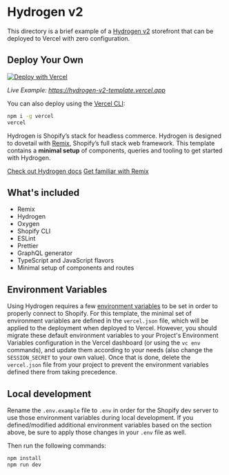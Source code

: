 # Hydrogen v2

This directory is a brief example of a [Hydrogen v2](https://shopify.dev/custom-storefronts/hydrogen) storefront that can be deployed to Vercel with zero configuration.

## Deploy Your Own

[![Deploy with Vercel](https://vercel.com/button)](https://vercel.com/new/clone?repository-url=https://github.com/khulnasoft/devkit/tree/main/examples/hydrogen-2&template=hydrogen-2)

_Live Example: https://hydrogen-v2-template.vercel.app_

You can also deploy using the [Vercel CLI](https://vercel.com/docs/cli):

```sh
npm i -g vercel
vercel
```

Hydrogen is Shopify’s stack for headless commerce. Hydrogen is designed to dovetail with [Remix](https://remix.run/), Shopify’s full stack web framework. This template contains a **minimal setup** of components, queries and tooling to get started with Hydrogen.

[Check out Hydrogen docs](https://shopify.dev/custom-storefronts/hydrogen)
[Get familiar with Remix](https://remix.run/docs/en/v1)

## What's included

- Remix
- Hydrogen
- Oxygen
- Shopify CLI
- ESLint
- Prettier
- GraphQL generator
- TypeScript and JavaScript flavors
- Minimal setup of components and routes

## Environment Variables

Using Hydrogen requires a few [environment variables](https://shopify.dev/docs/custom-storefronts/hydrogen/environment-variables) to be set in order to properly connect to Shopify. For this template, the minimal set of environment variables are defined in the `vercel.json` file, which will be applied to the deployment when deployed to Vercel. However, you should migrate these default environment variables to your Project's Environment Variables configuration in the Vercel dashboard (or using the `vc env` commands), and update them according to your needs (also change the `SESSION_SECRET` to your own value). Once that is done, delete the `vercel.json` file from your project to prevent the environment variables defined there from taking precedence.

## Local development

Rename the `.env.example` file to `.env` in order for the Shopify dev server to use those environment variables during local development. If you defined/modified additional environment variables based on the section above, be sure to apply those changes in your `.env` file as well.

Then run the following commands:

```bash
npm install
npm run dev
```
